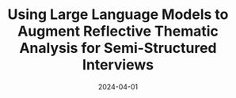 ---
title: "Using Large Language Models to Augment Reflective Thematic Analysis for Semi-Structured Interviews"
collection: research
type: "Research"
venue: "National Conference on Undergraduate Research 2024"
date: 2024-04-01
location: "Long Beach, California"
---